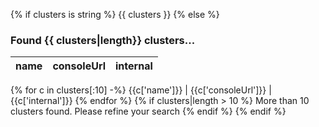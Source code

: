{% if clusters is string %}
{{ clusters }}
{% else %}
### Found {{ clusters|length}} clusters...
name | consoleUrl | internal
---- | ---------- | --------
{% for c in clusters[:10] -%}
{{c['name']}} | {{c['consoleUrl']}} | {{c['internal']}} 
{% endfor %}
{% if clusters|length > 10 %}
More than 10 clusters found. Please refine your search
{% endif %}
{% endif %}
